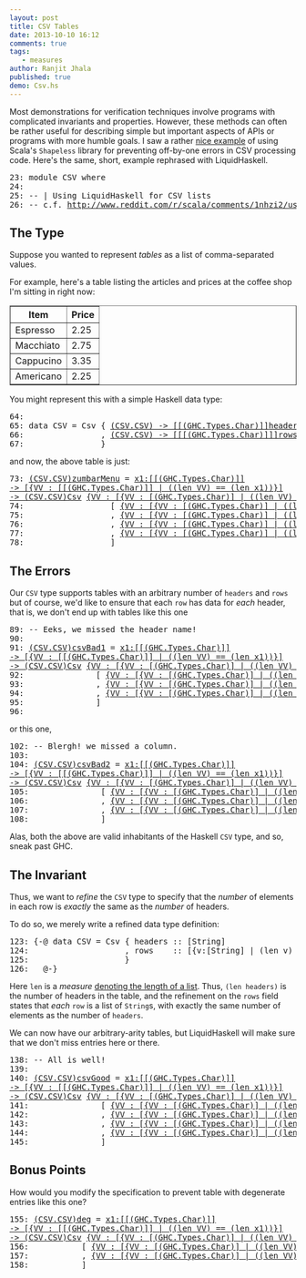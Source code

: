 ```yaml
---
layout: post
title: CSV Tables
date: 2013-10-10 16:12
comments: true
tags:
   - measures
author: Ranjit Jhala
published: true 
demo: Csv.hs
---
```


Most demonstrations for verification techniques involve programs with complicated
invariants and properties. However, these methods can often be rather useful for
describing simple but important aspects of APIs or programs with more humble
goals. I saw a rather [nice example][shapeless-csv] of using Scala's
`Shapeless` library for preventing off-by-one errors in CSV processing
code. Here's the same, short, example rephrased with LiquidHaskell.

<!-- more -->


<pre><span class=hs-linenum>23: </span><span class='hs-keyword'>module</span> <span class='hs-conid'>CSV</span> <span class='hs-keyword'>where</span>
<span class=hs-linenum>24: </span>
<span class=hs-linenum>25: </span><span class='hs-comment'>-- | Using LiquidHaskell for CSV lists</span>
<span class=hs-linenum>26: </span><span class='hs-comment'>-- c.f. <a href="http://www.reddit.com/r/scala/comments/1nhzi2/using_shapelesss_sized_type_to_eliminate_real/">http://www.reddit.com/r/scala/comments/1nhzi2/using_shapelesss_sized_type_to_eliminate_real/</a></span>
</pre>


The Type
--------

Suppose you wanted to represent *tables* as a list of comma-separated values.

For example, here's a table listing the articles and prices at the coffee shop
I'm sitting in right now:

<table border="1">
<tr>
<th>Item</th>
<th>Price</th>
</tr>
<tr>
<td>Espresso</td>
<td>2.25</td>
</tr>
<tr>
<td>Macchiato</td>
<td>2.75</td>
</tr>
<tr>
<td>Cappucino</td>
<td>3.35</td>
</tr>
<tr>
<td>Americano</td>
<td>2.25</td>
</tr>
</table>

You might represent this with a simple Haskell data type:


<pre><span class=hs-linenum>64: </span>
<span class=hs-linenum>65: </span><span class='hs-keyword'>data</span> <span class='hs-conid'>CSV</span> <span class='hs-keyglyph'>=</span> <span class='hs-conid'>Csv</span> <span class='hs-layout'>{</span> <a class=annot href="#"><span class=annottext>(CSV.CSV) -&gt; [[(GHC.Types.Char)]]</span><span class='hs-varid'>headers</span></a> <span class='hs-keyglyph'>::</span> <span class='hs-keyglyph'>[</span><span class='hs-conid'>String</span><span class='hs-keyglyph'>]</span>
<span class=hs-linenum>66: </span>               <span class='hs-layout'>,</span> <a class=annot href="#"><span class=annottext>(CSV.CSV) -&gt; [[[(GHC.Types.Char)]]]</span><span class='hs-varid'>rows</span></a>    <span class='hs-keyglyph'>::</span> <span class='hs-keyglyph'>[</span><span class='hs-keyglyph'>[</span><span class='hs-conid'>String</span><span class='hs-keyglyph'>]</span><span class='hs-keyglyph'>]</span>
<span class=hs-linenum>67: </span>               <span class='hs-layout'>}</span>
</pre>

and now, the above table is just:


<pre><span class=hs-linenum>73: </span><a class=annot href="#"><span class=annottext>(CSV.CSV)</span><span class='hs-definition'>zumbarMenu</span></a> <span class='hs-keyglyph'>=</span> <a class=annot href="#"><span class=annottext>x1:[[(GHC.Types.Char)]]
-&gt; [{VV : [[(GHC.Types.Char)]] | ((len VV) == (len x1))}]
-&gt; (CSV.CSV)</span><span class='hs-conid'>Csv</span></a> <a class=annot href="#"><span class=annottext>{VV : [{VV : [(GHC.Types.Char)] | ((len VV) &gt;= 0)}]&lt;\_ VV -&gt; ((len VV) &gt;= 0)&gt; | (((null VV)) &lt;=&gt; false) &amp;&amp; ((len VV) &gt;= 0)}</span><span class='hs-keyglyph'>[</span></a>  <a class=annot href="#"><span class=annottext>{VV : [(GHC.Types.Char)] | ((len VV) &gt;= 0)}</span><span class='hs-str'>"Item"</span></a>     <span class='hs-layout'>,</span> <a class=annot href="#"><span class=annottext>{VV : [(GHC.Types.Char)] | ((len VV) &gt;= 0)}</span><span class='hs-str'>"Price"</span></a><span class='hs-keyglyph'>]</span>
<span class=hs-linenum>74: </span>                 <span class='hs-keyglyph'>[</span> <a class=annot href="#"><span class=annottext>{VV : [{VV : [(GHC.Types.Char)] | ((len VV) &gt;= 0)}]&lt;\_ VV -&gt; ((len VV) &gt;= 0)&gt; | (((null VV)) &lt;=&gt; false) &amp;&amp; ((len VV) &gt;= 0)}</span><span class='hs-keyglyph'>[</span></a><a class=annot href="#"><span class=annottext>{VV : [(GHC.Types.Char)] | ((len VV) &gt;= 0)}</span><span class='hs-str'>"Espresso"</span></a> <span class='hs-layout'>,</span> <a class=annot href="#"><span class=annottext>{VV : [(GHC.Types.Char)] | ((len VV) &gt;= 0)}</span><span class='hs-str'>"2.25"</span></a> <span class='hs-keyglyph'>]</span>  
<span class=hs-linenum>75: </span>                 <span class='hs-layout'>,</span> <a class=annot href="#"><span class=annottext>{VV : [{VV : [(GHC.Types.Char)] | ((len VV) &gt;= 0)}]&lt;\_ VV -&gt; ((len VV) &gt;= 0)&gt; | (((null VV)) &lt;=&gt; false) &amp;&amp; ((len VV) &gt;= 0)}</span><span class='hs-keyglyph'>[</span></a><a class=annot href="#"><span class=annottext>{VV : [(GHC.Types.Char)] | ((len VV) &gt;= 0)}</span><span class='hs-str'>"Macchiato"</span></a><span class='hs-layout'>,</span> <a class=annot href="#"><span class=annottext>{VV : [(GHC.Types.Char)] | ((len VV) &gt;= 0)}</span><span class='hs-str'>"2.75"</span></a> <span class='hs-keyglyph'>]</span>
<span class=hs-linenum>76: </span>                 <span class='hs-layout'>,</span> <a class=annot href="#"><span class=annottext>{VV : [{VV : [(GHC.Types.Char)] | ((len VV) &gt;= 0)}]&lt;\_ VV -&gt; ((len VV) &gt;= 0)&gt; | (((null VV)) &lt;=&gt; false) &amp;&amp; ((len VV) &gt;= 0)}</span><span class='hs-keyglyph'>[</span></a><a class=annot href="#"><span class=annottext>{VV : [(GHC.Types.Char)] | ((len VV) &gt;= 0)}</span><span class='hs-str'>"Cappucino"</span></a><span class='hs-layout'>,</span> <a class=annot href="#"><span class=annottext>{VV : [(GHC.Types.Char)] | ((len VV) &gt;= 0)}</span><span class='hs-str'>"3.35"</span></a> <span class='hs-keyglyph'>]</span>
<span class=hs-linenum>77: </span>                 <span class='hs-layout'>,</span> <a class=annot href="#"><span class=annottext>{VV : [{VV : [(GHC.Types.Char)] | ((len VV) &gt;= 0)}]&lt;\_ VV -&gt; ((len VV) &gt;= 0)&gt; | (((null VV)) &lt;=&gt; false) &amp;&amp; ((len VV) &gt;= 0)}</span><span class='hs-keyglyph'>[</span></a><a class=annot href="#"><span class=annottext>{VV : [(GHC.Types.Char)] | ((len VV) &gt;= 0)}</span><span class='hs-str'>"Americano"</span></a><span class='hs-layout'>,</span> <a class=annot href="#"><span class=annottext>{VV : [(GHC.Types.Char)] | ((len VV) &gt;= 0)}</span><span class='hs-str'>"2.25"</span></a> <span class='hs-keyglyph'>]</span>
<span class=hs-linenum>78: </span>                 <span class='hs-keyglyph'>]</span>
</pre>

The Errors 
----------

Our `CSV` type supports tables with an arbitrary number of `headers` and
`rows` but of course, we'd like to ensure that each `row` has data for *each*
header, that is, we don't end up with tables like this one


<pre><span class=hs-linenum>89: </span><span class='hs-comment'>-- Eeks, we missed the header name!</span>
<span class=hs-linenum>90: </span>
<span class=hs-linenum>91: </span><a class=annot href="#"><span class=annottext>(CSV.CSV)</span><span class='hs-definition'>csvBad1</span></a> <span class='hs-keyglyph'>=</span> <a class=annot href="#"><span class=annottext>x1:[[(GHC.Types.Char)]]
-&gt; [{VV : [[(GHC.Types.Char)]] | ((len VV) == (len x1))}]
-&gt; (CSV.CSV)</span><span class='hs-conid'>Csv</span></a> <a class=annot href="#"><span class=annottext>{VV : [{VV : [(GHC.Types.Char)] | ((len VV) &gt;= 0)}]&lt;\_ VV -&gt; false&gt; | (((null VV)) &lt;=&gt; false) &amp;&amp; ((len VV) &gt;= 0)}</span><span class='hs-keyglyph'>[</span></a>  <a class=annot href="#"><span class=annottext>{VV : [(GHC.Types.Char)] | ((len VV) &gt;= 0)}</span><span class='hs-str'>"Date"</span></a> <span class='hs-comment'>{- ??? -}</span> <span class='hs-keyglyph'>]</span> 
<span class=hs-linenum>92: </span>              <span class=hs-error><span class='hs-keyglyph'>[</span></span> <a class=annot href="#"><span class=annottext>{VV : [{VV : [(GHC.Types.Char)] | ((len VV) &gt;= 0)}]&lt;\_ VV -&gt; ((len VV) &gt; 0)&gt; | (((null VV)) &lt;=&gt; false) &amp;&amp; ((len VV) &gt;= 0)}</span><span class='hs-keyglyph'>[</span></a><a class=annot href="#"><span class=annottext>{VV : [(GHC.Types.Char)] | ((len VV) &gt;= 0)}</span><span class='hs-str'>"Mon"</span></a><span class='hs-layout'>,</span> <a class=annot href="#"><span class=annottext>{VV : [(GHC.Types.Char)]&lt;\_ VV -&gt; false&gt; | (((null VV)) &lt;=&gt; false) &amp;&amp; ((len VV) &gt;= 0)}</span><span class='hs-str'>"1"</span></a><span class='hs-keyglyph'>]</span>
<span class=hs-linenum>93: </span>              <span class=hs-error><span class='hs-layout'>,</span></span> <a class=annot href="#"><span class=annottext>{VV : [{VV : [(GHC.Types.Char)] | ((len VV) &gt;= 0)}]&lt;\_ VV -&gt; ((len VV) &gt; 0)&gt; | (((null VV)) &lt;=&gt; false) &amp;&amp; ((len VV) &gt;= 0)}</span><span class='hs-keyglyph'>[</span></a><a class=annot href="#"><span class=annottext>{VV : [(GHC.Types.Char)] | ((len VV) &gt;= 0)}</span><span class='hs-str'>"Tue"</span></a><span class='hs-layout'>,</span> <a class=annot href="#"><span class=annottext>{VV : [(GHC.Types.Char)]&lt;\_ VV -&gt; false&gt; | (((null VV)) &lt;=&gt; false) &amp;&amp; ((len VV) &gt;= 0)}</span><span class='hs-str'>"2"</span></a><span class='hs-keyglyph'>]</span>
<span class=hs-linenum>94: </span>              <span class=hs-error><span class='hs-layout'>,</span></span> <a class=annot href="#"><span class=annottext>{VV : [{VV : [(GHC.Types.Char)] | ((len VV) &gt;= 0)}]&lt;\_ VV -&gt; ((len VV) &gt; 0)&gt; | (((null VV)) &lt;=&gt; false) &amp;&amp; ((len VV) &gt;= 0)}</span><span class='hs-keyglyph'>[</span></a><a class=annot href="#"><span class=annottext>{VV : [(GHC.Types.Char)] | ((len VV) &gt;= 0)}</span><span class='hs-str'>"Wed"</span></a><span class='hs-layout'>,</span> <a class=annot href="#"><span class=annottext>{VV : [(GHC.Types.Char)]&lt;\_ VV -&gt; false&gt; | (((null VV)) &lt;=&gt; false) &amp;&amp; ((len VV) &gt;= 0)}</span><span class='hs-str'>"3"</span></a><span class='hs-keyglyph'>]</span> 
<span class=hs-linenum>95: </span>              <span class=hs-error><span class='hs-keyglyph'>]</span></span>
<span class=hs-linenum>96: </span>
</pre>

or this one, 


<pre><span class=hs-linenum>102: </span><span class='hs-comment'>-- Blergh! we missed a column.</span>
<span class=hs-linenum>103: </span>
<span class=hs-linenum>104: </span><a class=annot href="#"><span class=annottext>(CSV.CSV)</span><span class='hs-definition'>csvBad2</span></a> <span class='hs-keyglyph'>=</span> <a class=annot href="#"><span class=annottext>x1:[[(GHC.Types.Char)]]
-&gt; [{VV : [[(GHC.Types.Char)]] | ((len VV) == (len x1))}]
-&gt; (CSV.CSV)</span><span class='hs-conid'>Csv</span></a> <a class=annot href="#"><span class=annottext>{VV : [{VV : [(GHC.Types.Char)] | ((len VV) &gt;= 0)}]&lt;\_ VV -&gt; ((len VV) &gt;= 0)&gt; | (((null VV)) &lt;=&gt; false) &amp;&amp; ((len VV) &gt;= 0)}</span><span class='hs-keyglyph'>[</span></a>  <a class=annot href="#"><span class=annottext>{VV : [(GHC.Types.Char)] | ((len VV) &gt;= 0)}</span><span class='hs-str'>"Name"</span></a> <span class='hs-layout'>,</span> <a class=annot href="#"><span class=annottext>{VV : [(GHC.Types.Char)] | ((len VV) &gt;= 0)}</span><span class='hs-str'>"Age"</span></a>  <span class='hs-keyglyph'>]</span> 
<span class=hs-linenum>105: </span>              <span class=hs-error><span class='hs-keyglyph'>[</span></span> <a class=annot href="#"><span class=annottext>{VV : [{VV : [(GHC.Types.Char)] | ((len VV) &gt;= 0)}]&lt;\_ VV -&gt; ((len VV) &gt;= 0)&gt; | (((null VV)) &lt;=&gt; false) &amp;&amp; ((len VV) &gt;= 0)}</span><span class='hs-keyglyph'>[</span></a><a class=annot href="#"><span class=annottext>{VV : [(GHC.Types.Char)] | ((len VV) &gt;= 0)}</span><span class='hs-str'>"Alice"</span></a><span class='hs-layout'>,</span> <a class=annot href="#"><span class=annottext>{VV : [(GHC.Types.Char)] | ((len VV) &gt;= 0)}</span><span class='hs-str'>"32"</span></a>   <span class='hs-keyglyph'>]</span>
<span class=hs-linenum>106: </span>              <span class=hs-error><span class='hs-layout'>,</span></span> <a class=annot href="#"><span class=annottext>{VV : [{VV : [(GHC.Types.Char)] | ((len VV) &gt;= 0)}]&lt;\_ VV -&gt; false&gt; | (((null VV)) &lt;=&gt; false) &amp;&amp; ((len VV) &gt;= 0)}</span><span class='hs-keyglyph'>[</span></a><a class=annot href="#"><span class=annottext>{VV : [(GHC.Types.Char)] | ((len VV) &gt;= 0)}</span><span class='hs-str'>"Bob"</span></a>  <span class='hs-comment'>{- ??? -}</span><span class='hs-keyglyph'>]</span>
<span class=hs-linenum>107: </span>              <span class=hs-error><span class='hs-layout'>,</span></span> <a class=annot href="#"><span class=annottext>{VV : [{VV : [(GHC.Types.Char)] | ((len VV) &gt;= 0)}]&lt;\_ VV -&gt; ((len VV) &gt;= 0)&gt; | (((null VV)) &lt;=&gt; false) &amp;&amp; ((len VV) &gt;= 0)}</span><span class='hs-keyglyph'>[</span></a><a class=annot href="#"><span class=annottext>{VV : [(GHC.Types.Char)] | ((len VV) &gt;= 0)}</span><span class='hs-str'>"Cris"</span></a> <span class='hs-layout'>,</span> <a class=annot href="#"><span class=annottext>{VV : [(GHC.Types.Char)] | ((len VV) &gt;= 0)}</span><span class='hs-str'>"29"</span></a>   <span class='hs-keyglyph'>]</span> 
<span class=hs-linenum>108: </span>              <span class=hs-error><span class='hs-keyglyph'>]</span></span>
</pre>

Alas, both the above are valid inhabitants of the Haskell `CSV` type, and 
so, sneak past GHC.

The Invariant 
-------------

Thus, we want to *refine* the `CSV` type to specify that the *number* of
elements in each row is *exactly* the same as the   *number* of headers.

To do so, we merely write a refined data type definition:


<pre><span class=hs-linenum>123: </span><span class='hs-keyword'>{-@</span> <span class='hs-keyword'>data</span> <span class='hs-conid'>CSV</span> <span class='hs-keyglyph'>=</span> <span class='hs-conid'>Csv</span> <span class='hs-layout'>{</span> <span class='hs-varid'>headers</span> <span class='hs-keyglyph'>::</span> <span class='hs-keyglyph'>[</span><span class='hs-conid'>String</span><span class='hs-keyglyph'>]</span>
<span class=hs-linenum>124: </span>                   <span class='hs-layout'>,</span> <span class='hs-varid'>rows</span>    <span class='hs-keyglyph'>::</span> <span class='hs-keyglyph'>[</span><span class='hs-layout'>{</span><span class='hs-varid'>v</span><span class='hs-conop'>:</span><span class='hs-keyglyph'>[</span><span class='hs-conid'>String</span><span class='hs-keyglyph'>]</span> <span class='hs-keyglyph'>|</span> <span class='hs-layout'>(</span><span class='hs-varid'>len</span> <span class='hs-varid'>v</span><span class='hs-layout'>)</span> <span class='hs-keyglyph'>=</span> <span class='hs-layout'>(</span><span class='hs-varid'>len</span> <span class='hs-varid'>headers</span><span class='hs-layout'>)</span><span class='hs-layout'>}</span><span class='hs-keyglyph'>]</span>
<span class=hs-linenum>125: </span>                   <span class='hs-layout'>}</span>
<span class=hs-linenum>126: </span>  <span class='hs-keyword'>@-}</span>
</pre>

Here `len` is a *measure* [denoting the length of a list][list-measure].
Thus, `(len headers)` is the number of headers in the table, and the
refinement on the `rows` field states that  *each* `row` is a list of `String`s, 
with exactly the same number of elements as the number of `headers`.

We can now have our arbitrary-arity tables, but LiquidHaskell will 
make sure that we don't miss entries here or there.


<pre><span class=hs-linenum>138: </span><span class='hs-comment'>-- All is well! </span>
<span class=hs-linenum>139: </span>
<span class=hs-linenum>140: </span><a class=annot href="#"><span class=annottext>(CSV.CSV)</span><span class='hs-definition'>csvGood</span></a> <span class='hs-keyglyph'>=</span> <a class=annot href="#"><span class=annottext>x1:[[(GHC.Types.Char)]]
-&gt; [{VV : [[(GHC.Types.Char)]] | ((len VV) == (len x1))}]
-&gt; (CSV.CSV)</span><span class='hs-conid'>Csv</span></a> <a class=annot href="#"><span class=annottext>{VV : [{VV : [(GHC.Types.Char)] | ((len VV) &gt;= 0)}]&lt;\_ VV -&gt; ((len VV) &gt;= 0)&gt; | (((null VV)) &lt;=&gt; false) &amp;&amp; ((len VV) &gt;= 0)}</span><span class='hs-keyglyph'>[</span></a><a class=annot href="#"><span class=annottext>{VV : [(GHC.Types.Char)] | ((len VV) &gt;= 0)}</span><span class='hs-str'>"Id"</span></a><span class='hs-layout'>,</span> <a class=annot href="#"><span class=annottext>{VV : [(GHC.Types.Char)] | ((len VV) &gt;= 0)}</span><span class='hs-str'>"Name"</span></a><span class='hs-layout'>,</span> <a class=annot href="#"><span class=annottext>{VV : [(GHC.Types.Char)] | ((len VV) &gt;= 0)}</span><span class='hs-str'>"Days"</span></a><span class='hs-keyglyph'>]</span>
<span class=hs-linenum>141: </span>              <span class='hs-keyglyph'>[</span> <a class=annot href="#"><span class=annottext>{VV : [{VV : [(GHC.Types.Char)] | ((len VV) &gt;= 0)}]&lt;\_ VV -&gt; ((len VV) &gt;= 0)&gt; | (((null VV)) &lt;=&gt; false) &amp;&amp; ((len VV) &gt;= 0)}</span><span class='hs-keyglyph'>[</span></a><a class=annot href="#"><span class=annottext>{VV : [(GHC.Types.Char)]&lt;\_ VV -&gt; false&gt; | (((null VV)) &lt;=&gt; false) &amp;&amp; ((len VV) &gt;= 0)}</span><span class='hs-str'>"1"</span></a><span class='hs-layout'>,</span> <a class=annot href="#"><span class=annottext>{VV : [(GHC.Types.Char)] | ((len VV) &gt;= 0)}</span><span class='hs-str'>"Jan"</span></a><span class='hs-layout'>,</span> <a class=annot href="#"><span class=annottext>{VV : [(GHC.Types.Char)] | ((len VV) &gt;= 0)}</span><span class='hs-str'>"31"</span></a><span class='hs-keyglyph'>]</span>
<span class=hs-linenum>142: </span>              <span class='hs-layout'>,</span> <a class=annot href="#"><span class=annottext>{VV : [{VV : [(GHC.Types.Char)] | ((len VV) &gt;= 0)}]&lt;\_ VV -&gt; ((len VV) &gt;= 0)&gt; | (((null VV)) &lt;=&gt; false) &amp;&amp; ((len VV) &gt;= 0)}</span><span class='hs-keyglyph'>[</span></a><a class=annot href="#"><span class=annottext>{VV : [(GHC.Types.Char)]&lt;\_ VV -&gt; false&gt; | (((null VV)) &lt;=&gt; false) &amp;&amp; ((len VV) &gt;= 0)}</span><span class='hs-str'>"2"</span></a><span class='hs-layout'>,</span> <a class=annot href="#"><span class=annottext>{VV : [(GHC.Types.Char)] | ((len VV) &gt;= 0)}</span><span class='hs-str'>"Feb"</span></a><span class='hs-layout'>,</span> <a class=annot href="#"><span class=annottext>{VV : [(GHC.Types.Char)] | ((len VV) &gt;= 0)}</span><span class='hs-str'>"28"</span></a><span class='hs-keyglyph'>]</span>
<span class=hs-linenum>143: </span>              <span class='hs-layout'>,</span> <a class=annot href="#"><span class=annottext>{VV : [{VV : [(GHC.Types.Char)] | ((len VV) &gt;= 0)}]&lt;\_ VV -&gt; ((len VV) &gt;= 0)&gt; | (((null VV)) &lt;=&gt; false) &amp;&amp; ((len VV) &gt;= 0)}</span><span class='hs-keyglyph'>[</span></a><a class=annot href="#"><span class=annottext>{VV : [(GHC.Types.Char)]&lt;\_ VV -&gt; false&gt; | (((null VV)) &lt;=&gt; false) &amp;&amp; ((len VV) &gt;= 0)}</span><span class='hs-str'>"3"</span></a><span class='hs-layout'>,</span> <a class=annot href="#"><span class=annottext>{VV : [(GHC.Types.Char)] | ((len VV) &gt;= 0)}</span><span class='hs-str'>"Mar"</span></a><span class='hs-layout'>,</span> <a class=annot href="#"><span class=annottext>{VV : [(GHC.Types.Char)] | ((len VV) &gt;= 0)}</span><span class='hs-str'>"31"</span></a><span class='hs-keyglyph'>]</span>
<span class=hs-linenum>144: </span>              <span class='hs-layout'>,</span> <a class=annot href="#"><span class=annottext>{VV : [{VV : [(GHC.Types.Char)] | ((len VV) &gt;= 0)}]&lt;\_ VV -&gt; ((len VV) &gt;= 0)&gt; | (((null VV)) &lt;=&gt; false) &amp;&amp; ((len VV) &gt;= 0)}</span><span class='hs-keyglyph'>[</span></a><a class=annot href="#"><span class=annottext>{VV : [(GHC.Types.Char)]&lt;\_ VV -&gt; false&gt; | (((null VV)) &lt;=&gt; false) &amp;&amp; ((len VV) &gt;= 0)}</span><span class='hs-str'>"4"</span></a><span class='hs-layout'>,</span> <a class=annot href="#"><span class=annottext>{VV : [(GHC.Types.Char)] | ((len VV) &gt;= 0)}</span><span class='hs-str'>"Apr"</span></a><span class='hs-layout'>,</span> <a class=annot href="#"><span class=annottext>{VV : [(GHC.Types.Char)] | ((len VV) &gt;= 0)}</span><span class='hs-str'>"30"</span></a><span class='hs-keyglyph'>]</span> 
<span class=hs-linenum>145: </span>              <span class='hs-keyglyph'>]</span>
</pre>

Bonus Points
------------

How would you modify the specification to prevent table with degenerate entries
like this one?


<pre><span class=hs-linenum>155: </span><a class=annot href="#"><span class=annottext>(CSV.CSV)</span><span class='hs-definition'>deg</span></a> <span class='hs-keyglyph'>=</span> <a class=annot href="#"><span class=annottext>x1:[[(GHC.Types.Char)]]
-&gt; [{VV : [[(GHC.Types.Char)]] | ((len VV) == (len x1))}]
-&gt; (CSV.CSV)</span><span class='hs-conid'>Csv</span></a> <a class=annot href="#"><span class=annottext>{VV : [{VV : [(GHC.Types.Char)] | ((len VV) &gt;= 0)}]&lt;\_ VV -&gt; ((len VV) &gt;= 0)&gt; | (((null VV)) &lt;=&gt; false) &amp;&amp; ((len VV) &gt;= 0)}</span><span class='hs-keyglyph'>[</span></a>  <a class=annot href="#"><span class=annottext>{VV : [(GHC.Types.Char)] | ((len VV) &gt;= 0)}</span><span class='hs-str'>"Id"</span></a><span class='hs-layout'>,</span> <a class=annot href="#"><span class=annottext>{VV : [(GHC.Types.Char)] | ((len VV) &gt;= 0)}</span><span class='hs-str'>"Name"</span></a><span class='hs-layout'>,</span> <a class=annot href="#"><span class=annottext>{VV : [(GHC.Types.Char)] | ((len VV) &gt;= 0)}</span><span class='hs-str'>"Days"</span></a><span class='hs-keyglyph'>]</span>
<span class=hs-linenum>156: </span>          <span class='hs-keyglyph'>[</span> <a class=annot href="#"><span class=annottext>{VV : [{VV : [(GHC.Types.Char)] | ((len VV) &gt;= 0)}]&lt;\_ VV -&gt; ((len VV) &gt;= 0)&gt; | (((null VV)) &lt;=&gt; false) &amp;&amp; ((len VV) &gt;= 0)}</span><span class='hs-keyglyph'>[</span></a><a class=annot href="#"><span class=annottext>{VV : [(GHC.Types.Char)]&lt;\_ VV -&gt; false&gt; | (((null VV)) &lt;=&gt; false) &amp;&amp; ((len VV) &gt;= 0)}</span><span class='hs-str'>"1"</span></a> <span class='hs-layout'>,</span> <a class=annot href="#"><span class=annottext>{VV : [(GHC.Types.Char)] | ((len VV) &gt;= 0)}</span><span class='hs-str'>"Jan"</span></a> <span class='hs-layout'>,</span> <a class=annot href="#"><span class=annottext>{VV : [(GHC.Types.Char)] | ((len VV) &gt;= 0)}</span><span class='hs-str'>"31"</span></a><span class='hs-keyglyph'>]</span>
<span class=hs-linenum>157: </span>          <span class='hs-layout'>,</span> <a class=annot href="#"><span class=annottext>{VV : [{VV : [(GHC.Types.Char)] | ((len VV) &gt;= 0)}]&lt;\_ VV -&gt; ((len VV) &gt;= 0)&gt; | (((null VV)) &lt;=&gt; false) &amp;&amp; ((len VV) &gt;= 0)}</span><span class='hs-keyglyph'>[</span></a><a class=annot href="#"><span class=annottext>{VV : [(GHC.Types.Char)]&lt;\_ VV -&gt; false&gt; | (((null VV)) &lt;=&gt; false) &amp;&amp; ((len VV) &gt;= 0)}</span><span class='hs-str'>"2"</span></a> <span class='hs-layout'>,</span> <a class=annot href="#"><span class=annottext>{VV : [(GHC.Types.Char)] | ((len VV) &gt;= 0)}</span><span class='hs-str'>"Feb"</span></a> <span class='hs-layout'>,</span> <a class=annot href="#"><span class=annottext>{VV : [{VV : (GHC.Types.Char) | false}]&lt;\_ VV -&gt; false&gt; | (((null VV)) &lt;=&gt; true) &amp;&amp; ((len VV) == 0) &amp;&amp; ((len VV) &gt;= 0)}</span><span class='hs-str'>""</span></a><span class='hs-keyglyph'>]</span>
<span class=hs-linenum>158: </span>          <span class='hs-keyglyph'>]</span>
</pre>

[shapeless-csv]: http://www.reddit.com/r/scala/comments/1nhzi2/using_shapelesss_sized_type_to_eliminate_real/
[list-measure]:  /blog/2013/01/31/safely-catching-a-list-by-its-tail.lhs/ 
